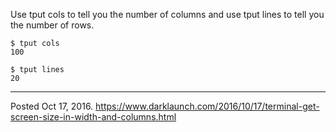 Use tput cols to tell you the number of columns and use tput lines to tell you the number of rows.

```
$ tput cols
100
```

```
$ tput lines
20
```

---


Posted Oct 17, 2016.
https://www.darklaunch.com/2016/10/17/terminal-get-screen-size-in-width-and-columns.html